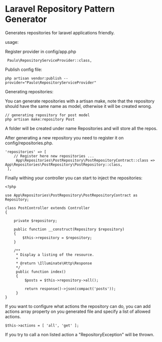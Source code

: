 # Laravel Repository Pattern Generator

Generates repositories for laravel applications friendly.

usage:

Register provider in config/app.php
```
 Paulo\RepositoryServiceProvider::class,
```

Publish config file:
```
php artisan vendor:publish --provider="Paulo\RepositoryServiceProvider"
```

Generating repositories:

You can generate repositories with a artisan make, note that the repository should have the same name as model, otherwise it will be created wrong.
```
// generating repository for post model
php artisan make:repository Post
```
A folder will be created under name Repositories and will store all the repos.

After generating a new repository you need to register it on config/repositories.php.
```
'repositories' => [
    // Register here new repositories ...
     App\Repositories\PostRepository\PostRepositoryContract::class => App\Repositories\PostRepository\PostRepository::class,
 ],
```

Finally withing your controller you can start to inject the repositories:
```
<?php

use App\Repositories\PostRepository\PostRepositoryContract as Repository;

class PostController extends Controller
{

    private $repository;

    public function __construct(Repository $repository)
    {
        $this->repository = $repository;
    }
    
    /**
     * Display a listing of the resource.
     *
     * @return \Illuminate\Http\Response
     */
     public function index()
     {
         $posts = $this->repository->all();
            
         return response()->json(compact('posts'));
     }
}
```

If you want to configure what actions the repository can do, you can add actions array property on you generated file and specify a list of allowed actions.
```
$this->actions = [ 'all', 'get' ];
```

If you try to call a non listed action a "RepositoryException" will be thrown.
